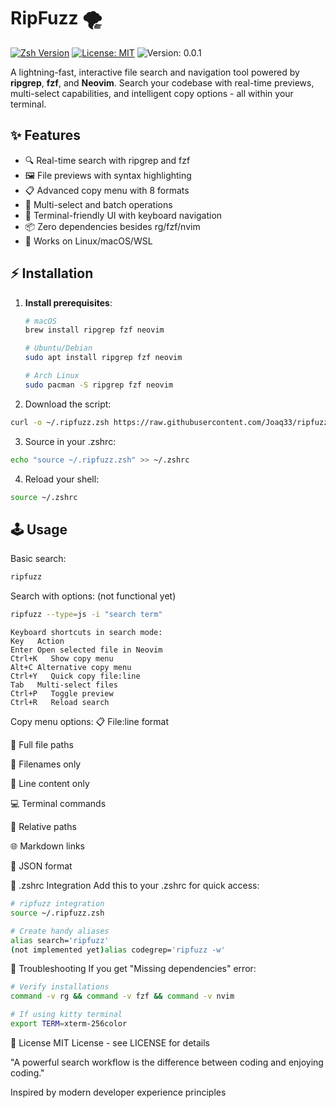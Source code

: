 # **RipFuzz**  🌪️
[![Zsh Version](https://img.shields.io/badge/Zsh-5.8+-blue.svg)](https://www.zsh.org/)
[![License: MIT](https://img.shields.io/badge/License-MIT-yellow.svg)](https://opensource.org/licenses/MIT)
![Version: 0.0.1](https://img.shields.io/badge/Version-1.0.0-green.svg)

A lightning-fast, interactive file search and navigation tool powered by **ripgrep**, **fzf**, and **Neovim**. Search your codebase with real-time previews, multi-select capabilities, and intelligent copy options - all within your terminal.

## ✨ Features

- 🔍 Real-time search with ripgrep and fzf
- 🖼️ File previews with syntax highlighting
- 📋 Advanced copy menu with 8 formats
- 🧩 Multi-select and batch operations
- 🎨 Terminal-friendly UI with keyboard navigation
- 📦 Zero dependencies besides rg/fzf/nvim
- 🐧 Works on Linux/macOS/WSL

## ⚡ Installation

1. **Install prerequisites**:
   ```bash
   # macOS
   brew install ripgrep fzf neovim

   # Ubuntu/Debian
   sudo apt install ripgrep fzf neovim

   # Arch Linux
   sudo pacman -S ripgrep fzf neovim
   ```
2. Download the script:
```bash
curl -o ~/.ripfuzz.zsh https://raw.githubusercontent.com/Joaq33/ripfuzz/main/ripfuzz.zsh
```

3. Source in your .zshrc:
```bash
echo "source ~/.ripfuzz.zsh" >> ~/.zshrc
```

4. Reload your shell:
```bash
source ~/.zshrc
```

## 🕹️ Usage
Basic search:

```bash
ripfuzz
```

Search with options: (not functional yet)
```bash
ripfuzz --type=js -i "search term"
```
```
Keyboard shortcuts in search mode:
Key   Action
Enter Open selected file in Neovim
Ctrl+K   Show copy menu
Alt+C Alternative copy menu
Ctrl+Y   Quick copy file:line
Tab   Multi-select files
Ctrl+P   Toggle preview
Ctrl+R   Reload search
```
Copy menu options:
📋 File:line format

📁 Full file paths

📄 Filenames only

📝 Line content only

💻 Terminal commands

🔗 Relative paths

🌐 Markdown links

🧪 JSON format

🧩 .zshrc Integration
Add this to your .zshrc for quick access:

```bash
# ripfuzz integration
source ~/.ripfuzz.zsh

# Create handy aliases
alias search='ripfuzz'
(not implemented yet)alias codegrep='ripfuzz -w'
```
🚨 Troubleshooting
If you get "Missing dependencies" error:
```bash
# Verify installations
command -v rg && command -v fzf && command -v nvim

# If using kitty terminal
export TERM=xterm-256color
```
📜 License
MIT License - see LICENSE for details

"A powerful search workflow is the difference between coding and enjoying coding."

Inspired by modern developer experience principles
